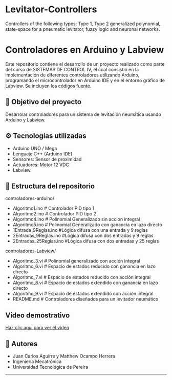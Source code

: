 # Levitator-Controllers

Controllers of the following types: Type 1, Type 2 generalized polynomial, state-space for a pneumatic levitator, fuzzy logic and neuronal networks.

# Controladores en Arduino y Labview

Este repositorio contiene el desarrollo de un proyecto realizado como parte del curso de SISTEMAS DE CONTROL IV, el cual consistió en la implementación de diferentes controladores utilizando Arduino, programando el microcontrolador en Arduino IDE y en el entorno gráfico de Labview. Se incluyen los códigos fuente.

## 📌 Objetivo del proyecto

Desarrolar controladores para un sistema de levitación neumática usando Arduino y Labview. 

## ⚙️ Tecnologías utilizadas

- Arduino UNO / Mega
- Lenguaje C++ (Arduino IDE)
- Sensores: Sensor de proximidad
- Actuadores: Motor 12 VDC
- Labview

## 📁 Estructura del repositorio
controladores-arduino/
- Algoritmo1.ino # Controlador PID tipo 1
- Algoritmo2.ino # Controlador PID tipo 2
- Algoritmo4.ino # Polinomial Generalizado sin acción integral
- Algoritmo5.ino # Polinomial Generalizado con ganancia en lazo directo
- 1Entrada_9Reglas.ino #Lógica difusa con una entrada y 9 reglas
- 2Entradas_9Reglas.ino #Lógica difusa con dos entradas y 9 reglas
- 2Entradas_25Reglas.ino #Lógica difusa con dos entradas y 25 reglas
  
controladores-Labview/
- Algoritmo_3.vi # Polinomial generalizado con acción integral
- Algoritmo_6.vi # Espacio de estados reducido con ganancia en lazo directo
- Algoritmo_7.vi # Espacio de estados reducido con acción integral
- Algoritmo_8.vi # Espacio de estados extendido con ganancia en lazo directo
- Algoritmo_9.vi # Espacio de estados extendido con acción integral
- README.md # Controladores diseñados para un levitador neumático

## Video demostrativo
[Haz clic aquí para ver el video](https://youtu.be/dqrvql4zS70?si=Z20IAbmv8brBYKhx)

## 🔗 Autores

- Juan Carlos Aguirre y Matthew Ocampo Herrera
- Ingeniería Mecatrónica   
- Universidad Tecnológica de Pereira

---


